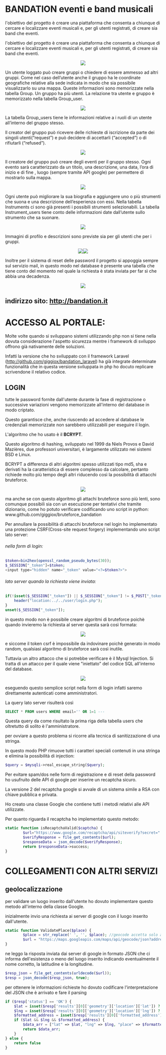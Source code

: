 # BANDATION   eventi e band musicali

l'obiettivo del progetto è creare una piattaforma che consenta a chiunque  di cercare e localizzare eventi musicali e, per gli utenti registrati, di creare sia band che eventi.

l'obiettivo del progetto è creare una piattaforma che consenta a chiunque  di cercare e localizzare eventi musicali e, per gli utenti registrati, di creare sia band che eventi.
<p align="center"><img src="https://github.com/giggiox/bandation/blob/master/foto/1.PNG"></p>

Un utente loggato può creare gruppi o chiedere di essere ammesso ad altri gruppi. 
Come nel caso dell’utente anche il gruppo ha le coordinate geografiche relative alla sede indicata in  modo che sia possibile visualizzarlo su una mappa. 
Queste informazioni sono memorizzate nella tabella Group. 
Un gruppo ha più utenti. 
La relazione tra utente e gruppo è memorizzato nella tabella Group_user.
<p align="center"><img src="https://github.com/giggiox/bandation/blob/master/foto/2.PNG"></p>

La tabella Group_users tiene le informazioni relative a i ruoli di un utente all’interno del gruppo stesso. 

Il creator del gruppo può ricevere delle richieste di iscrizione da parte dei singoli utenti(“request”) e può decidere di accettarli (“accepted”) o di rifiutarli (“refused”).  

<p align="center"><img src="https://github.com/giggiox/bandation/blob/master/foto/3.PNG"></p>

Il creatore del gruppo può creare degli eventi per il gruppo stesso. 
Ogni evento sarà caratterizzato da un titolo, una descrizione, una data, l’ora di inizio e di fine , luogo (sempre tramite API google) per permettere di mostrarlo sulla mappa. 
<p align="center"><img src="https://github.com/giggiox/bandation/blob/master/foto/4.PNG"></p>

Ogni utente può migliorare la sua biografia e aggiungere uno o più strumenti che suona e una descrizione dell’esperienza con essi. 
Nella tabella Instruments ci sono già presenti i possibili strumenti selezionabili. 
La tabella Instrument_users tiene conto delle informazioni date dall’utente sullo strumento che sa suonare. 

<p align="center"><img src="https://github.com/giggiox/bandation/blob/master/foto/5.PNG"></p>

Immagini di profilo e descrizioni sono previste sia per gli utenti che per i gruppi. 
<p align="center"><img src="https://github.com/giggiox/bandation/blob/master/foto/6.PNG"><img src="https://github.com/giggiox/bandation/blob/master/foto/7.PNG"></p>

Inoltre per il sistema di reset delle password il progetto si appoggia sempre sul servizio mail, in questo modo nel database è presente una tabella che tiene conto del momento nel quale la richiesta è stata inviata per far sì che abbia una decadenza. 

<p align="center"><img src="https://github.com/giggiox/bandation/blob/master/foto/8.PNG"></p>


## indirizzo sito: http://bandation.it

# ACCESSO AL PORTALE:
Molte volte quando si sviluppano sistemi utilizzando php non si tiene nella dovuta considerazione l'aspetto sicurezza mentre i framework di sviluppo offrono già nativamente delle soluzioni.

Infatti la versione che ho sviluppato con il framework Laravel (http://github.com/giggiox/bandation_laravel)  ha già integrate determinate funzionalità che in questa versione sviluppata in php ho docuto replicare scrivendone il relativo codice.

## LOGIN

tutte le password fornite dall'utente durante la fase di registrazione o successive variazioni vengono memorizzate all'interno del database in modo criptato.

Questo garantisce che, anche riuscendo ad accedere al database le credenziali memorizzate non sarebbero utilizzabili per eseguire il login.

L'algoritmo che ho usato è il __BCRYPT__.

Questo algoritmo di hashing, sviluppato nel 1999 da Niels Provos e David Mazières, due professori universitari, è largamente utilizzato nei sistemi BSD e Linux.

BCRYPT a differenza di altri algoritmi spesso utilizzati tipo md5, sha e derivati ha la caratteristica di essere complesso da calcolare, pertanto richiede molto più tempo degli altri riducendo così la possibilità di attacchi bruteforce.
<p align="center"><img src="https://github.com/giggiox/bandation/blob/master/foto/9.png"></p>
ma anche se con questo algoritmo gli attachi bruteforce sono più lenti, sono comunque possibili sia con un esecuzione per tentativi che tramite dizionario, come ho potuto verificare codificando uno script in python: www.github.com/giggiox/bruteforce_bandation


Per annullare la possibilità di attacchi bruteforce nel login ho implementato una protezione CSRF(Cross-site request forgery) implementando uno script lato server:

###### nella form di login:
```php
$token=bin2hex(openssl_random_pseudo_bytes(30));
$_SESSION["_token"]=$token;
<input type="hidden" name="_token" value="<?=$token?>">
```

###### lato server quando la richiesta viene inviata:
```php
if(!isset($_SESSION["_token"]) || $_SESSION["_token"] != $_POST["_token"]){
	header("location:../../user/login.php");
} 
unset($_SESSION["_token"]);
```
in questo modo non è possibile creare algoritmi di bruteforce poichè  quando invieremo la richiesta al server questa sarà così formata:
<p align="center"><img src="https://github.com/giggiox/bandation/blob/master/foto/10.png"></p>

e siccome il token csrf è impossibile da indovinare poichè generato in modo random, qualsiasi algoritmo di bruteforce sarà così inutile.


Tuttavia un altro attacco che si potrebbe verificare è il Mysql Injection. Si tratta di un attacco per il quale viene "iniettato" del codice SQL all'interno del database.
<p align="center"><img src="https://github.com/giggiox/bandation/blob/master/foto/11.png"></p>

eseguendo questo semplice script nella form di login infatti saremo direttamente autenticati come amministratori.

La query lato server risulterà così 
```sql
SELECT * FROM users WHERE email='' OR 1=1 ---
```
Questa query  da come risultato la prima riga della tabella users che oltretutto di solito è l'amministratore.

per ovviare a questo problema si ricorre alla tecnica di sanitizzazione di una stringa.

In questo modo PHP rimuove tutti i caratteri speciali contenuti in una stringa e elimina la possibilità di injection:
```php
$query = $mysqli->real_escape_string($query);
```

Per evitare spam/dos nelle form di registrazione e di reset della password ho usufruito delle API di google per inserire un recaptcha sicuro.

La versione 2 del recaptcha google si avvale di un sistema simile a RSA con chiave pubblica e privata.

Ho creato una classe Google che contiene tutti i metodi relativi alle API utilizzate.

Per quanto riguarda il recaptcha ho implementato questo metodo:
```php
static function isRecaptchaValid($captcha) {
        $url="https://www.google.com/recaptcha/api/siteverify?secret=". self::$secret_recaptcha_key."&response=".$captcha;
        $verifyResponse = file_get_contents($url);
        $responseData = json_decode($verifyResponse);
        return $responseData->success;
}
```

# COLLEGAMENTI CON ALTRI SERVIZI
## geolocalizzazione
per validare un luogo inserito dall'utente ho dovuto implementare questo metodo all'interno della classe Google.

inizialmente invio una richiesta ai server di google con il luogo inserito dall'utente.

```php
static function ValidatePlace($place) {
        $place = str_replace(' ', '', $place); //geocode accetta solo address senza spazi
        $url = "https://maps.googleapis.com/maps/api/geocode/json?address={$place}&key=" . self::$gmaps_key;
}
```
ne leggo la risposta inviata dai server di google in formato JSON  che ci informa dell'esistenza o meno del luogo inserito indicando eventualmente il nome corretto, la latitudine e la longitudine.

```php
$resp_json = file_get_contents(urldecode($url));
$resp = json_decode($resp_json, true);
```
per ottenere le informazioni richieste ho dovuto codificare l'interpretazione del JSON che è arrivato e fare il parsing
```php
if ($resp['status'] == 'OK') {
    $lat = isset($resp['results'][0]['geometry']['location']['lat']) ? $resp['results'][0]['geometry']['location']['lat'] : "";
    $lng = isset($resp['results'][0]['geometry']['location']['lng']) ? $resp['results'][0]['geometry']['location']['lng'] : "";
    $formatted_address = isset($resp['results'][0]['formatted_address']) ? $resp['results'][0]['formatted_address'] : "";
    if ($lat && $lng && $formatted_address) {
        $data_arr = ["lat" => $lat, "lng" => $lng, "place" => $formatted_address];
        return $data_arr;
    }
} else {
    return false
}
```










